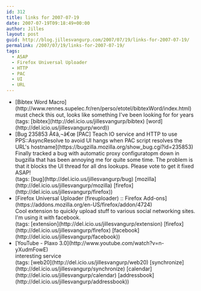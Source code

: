 ```yaml
---
id: 312
title: links for 2007-07-19
date: 2007-07-19T09:18:49+00:00
author: Jilles
layout: post
guid: http://blog.jillesvangurp.com/2007/07/19/links-for-2007-07-19/
permalink: /2007/07/19/links-for-2007-07-19/
tags:
  - ASAP
  - Firefox Universal Uploader
  - HTTP
  - PAC
  - UI
  - URL
---
```

<ul class="delicious">
	<li>
		<div class="delicious-link">[Bibtex Word Macro](http://www.rennes.supelec.fr/ren/perso/etotel/bibtexWord/index.html)</div>
		<div class="delicious-extended">must check this out, looks like something I've been looking for for years</div>
		<div class="delicious-tags">(tags: [bibtex](http://del.icio.us/jillesvangurp/bibtex) [word](http://del.icio.us/jillesvangurp/word))</div>
	</li>
	<li>
		<div class="delicious-link">[Bug 235853 Ã¢â‚¬â€œ [PAC] Teach IO service and HTTP to use PPS::AsyncResolve to avoid UI hangs when PAC script resolves the URL's hostname](https://bugzilla.mozilla.org/show_bug.cgi?id=235853)</div>
		<div class="delicious-extended">Finally tracked a bug with automatic proxy configuratopm down in bugzilla that has been annoying me for quite some time. The problem is that it blocks the UI thread for all dns lookups.  Please vote to get it fixed ASAP!</div>
		<div class="delicious-tags">(tags: [bug](http://del.icio.us/jillesvangurp/bug) [mozilla](http://del.icio.us/jillesvangurp/mozilla) [firefox](http://del.icio.us/jillesvangurp/firefox))</div>
	</li>
	<li>
		<div class="delicious-link">[Firefox Universal Uploader (fireuploader) :: Firefox Add-ons](https://addons.mozilla.org/en-US/firefox/addon/4724)</div>
		<div class="delicious-extended">Cool extension to quickly upload stuff to various social networking sites. I'm using it with facebook.</div>
		<div class="delicious-tags">(tags: [extension](http://del.icio.us/jillesvangurp/extension) [firefox](http://del.icio.us/jillesvangurp/firefox) [facebook](http://del.icio.us/jillesvangurp/facebook))</div>
	</li>
	<li>
		<div class="delicious-link">[YouTube - Plaxo 3.0](http://www.youtube.com/watch?v=n-yXudmFowE)</div>
		<div class="delicious-extended">interesting service</div>
		<div class="delicious-tags">(tags: [web20](http://del.icio.us/jillesvangurp/web20) [synchronize](http://del.icio.us/jillesvangurp/synchronize) [calendar](http://del.icio.us/jillesvangurp/calendar) [addressbook](http://del.icio.us/jillesvangurp/addressbook))</div>
	</li>
</ul>
